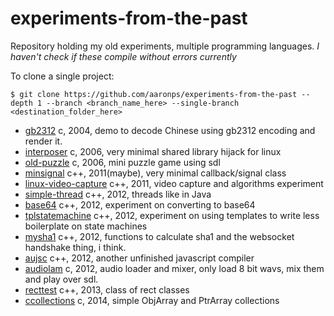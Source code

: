 # experiments-from-the-past
Repository holding my old experiments, multiple programming languages. *I haven't check if these compile without errors currently*

To clone a single project:
```shell
$ git clone https://github.com/aaronps/experiments-from-the-past --depth 1 --branch <branch_name_here> --single-branch <destination_folder_here>
```

* [gb2312](https://github.com/aaronps/experiments-from-the-past/tree/gb2312) c, 2004, demo to decode Chinese using gb2312 encoding and render it. 
* [interposer](https://github.com/aaronps/experiments-from-the-past/tree/interposer) c, 2006, very minimal shared library hijack for linux
* [old-puzzle](https://github.com/aaronps/experiments-from-the-past/tree/old-puzzle) c, 2006, mini puzzle game using sdl
* [minsignal](https://github.com/aaronps/experiments-from-the-past/tree/minsignal) c++, 2011(maybe), very minimal callback/signal class
* [linux-video-capture](https://github.com/aaronps/experiments-from-the-past/tree/linux-video-capture) c++, 2011, video capture and algorithms experiment
* [simple-thread](https://github.com/aaronps/experiments-from-the-past/tree/simple-thread) c++, 2012, threads like in Java
* [base64](https://github.com/aaronps/experiments-from-the-past/tree/base64) c++, 2012, experiment on converting to base64
* [tplstatemachine](https://github.com/aaronps/experiments-from-the-past/tree/tplstatemachine) c++, 2012, experiment on using templates to write less boilerplate on state machines
* [mysha1](https://github.com/aaronps/experiments-from-the-past/tree/mysha1) c++, 2012, functions to calculate sha1 and the websocket handshake thing, i think.
* [aujsc](https://github.com/aaronps/experiments-from-the-past/tree/aujsc) c++, 2012, another unfinished javascript compiler
* [audiolam](https://github.com/aaronps/experiments-from-the-past/tree/audiolam) c, 2012, audio loader and mixer, only load 8 bit wavs, mix them and play over sdl.
* [recttest](https://github.com/aaronps/experiments-from-the-past/tree/recttest) c++, 2013, class of rect classes
* [ccollections](https://github.com/aaronps/experiments-from-the-past/tree/ccollections) c, 2014, simple ObjArray and PtrArray collections
